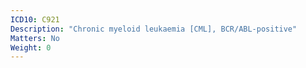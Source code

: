 ```yaml
---
ICD10: C921
Description: "Chronic myeloid leukaemia [CML], BCR/ABL-positive"
Matters: No
Weight: 0
---
```

